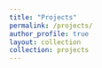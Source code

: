 ```yaml
---
title: "Projects"
permalink: /projects/
author_profile: true
layout: collection
collection: projects
---
```


